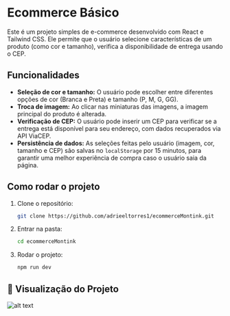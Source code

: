 # Ecommerce Básico

Este é um projeto simples de e-commerce desenvolvido com React e Tailwind CSS. Ele permite que o usuário selecione características de um produto (como cor e tamanho), verifica a disponibilidade de entrega usando o CEP. 

## Funcionalidades

- **Seleção de cor e tamanho:** O usuário pode escolher entre diferentes opções de cor (Branca e Preta) e tamanho (P, M, G, GG).
- **Troca de imagem:** Ao clicar nas miniaturas das imagens, a imagem principal do produto é alterada.
- **Verificação de CEP:** O usuário pode inserir um CEP para verificar se a entrega está disponível para seu endereço, com dados recuperados via API ViaCEP.
- **Persistência de dados:** As seleções feitas pelo usuário (imagem, cor, tamanho e CEP) são salvas no `localStorage` por 15 minutos, para garantir uma melhor experiência de compra caso o usuário saia da página.

## Como rodar o projeto

1. Clone o repositório:
   ```bash
   git clone https://github.com/adrieeltorres1/ecommerceMontink.git

2. Entrar na pasta:
   ```bash
   cd ecommerceMontink

3. Rodar o projeto:
   ```bash
   npm run dev

## 🔎 Visualização do Projeto
![alt text](mockup.png)